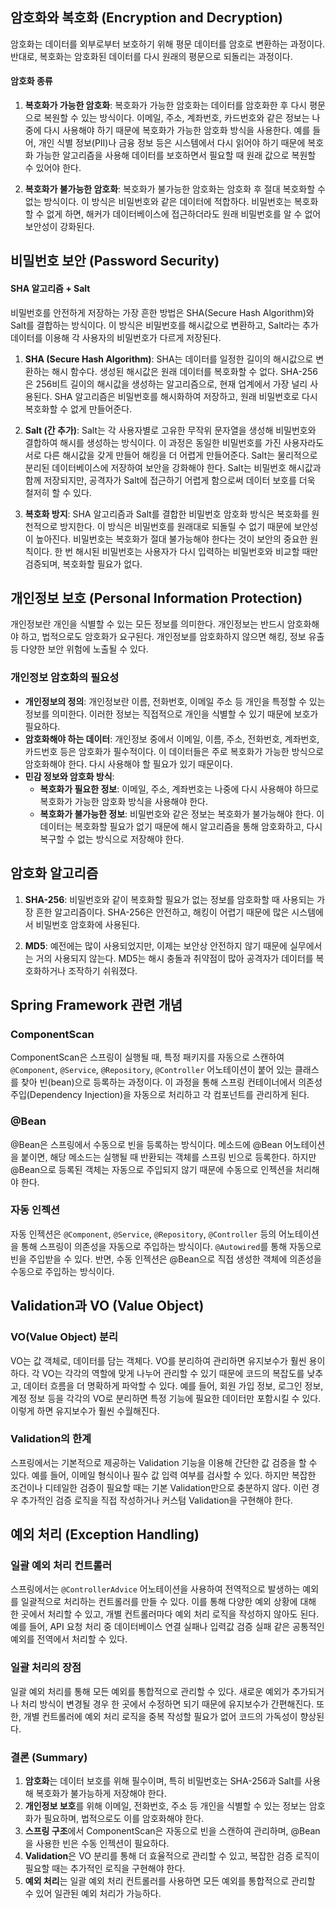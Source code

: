 ## 암호화와 복호화 (Encryption and Decryption)

암호화는 데이터를 외부로부터 보호하기 위해 평문 데이터를 암호로 변환하는 과정이다. 반대로, 복호화는 암호화된 데이터를 다시 원래의 평문으로 되돌리는 과정이다.

#### 암호화 종류
1. **복호화가 가능한 암호화**:
   복호화가 가능한 암호화는 데이터를 암호화한 후 다시 평문으로 복원할 수 있는 방식이다. 이메일, 주소, 계좌번호, 카드번호와 같은 정보는 나중에 다시 사용해야 하기 때문에 복호화가 가능한 암호화 방식을 사용한다.
   예를 들어, 개인 식별 정보(PII)나 금융 정보 등은 시스템에서 다시 읽어야 하기 때문에 복호화 가능한 알고리즘을 사용해 데이터를 보호하면서 필요할 때 원래 값으로 복원할 수 있어야 한다.

2. **복호화가 불가능한 암호화**:
   복호화가 불가능한 암호화는 암호화 후 절대 복호화할 수 없는 방식이다. 이 방식은 비밀번호와 같은 데이터에 적합하다. 비밀번호는 복호화할 수 없게 하면, 해커가 데이터베이스에 접근하더라도 원래 비밀번호를 알 수 없어 보안성이 강화된다.

## 비밀번호 보안 (Password Security)

#### SHA 알고리즘 + Salt
비밀번호를 안전하게 저장하는 가장 흔한 방법은 SHA(Secure Hash Algorithm)와 Salt를 결합하는 방식이다. 이 방식은 비밀번호를 해시값으로 변환하고, Salt라는 추가 데이터를 이용해 각 사용자의 비밀번호가 다르게 저장된다.
  
1. **SHA (Secure Hash Algorithm)**:
   SHA는 데이터를 일정한 길이의 해시값으로 변환하는 해시 함수다. 생성된 해시값은 원래 데이터를 복호화할 수 없다. SHA-256은 256비트 길이의 해시값을 생성하는 알고리즘으로, 현재 업계에서 가장 널리 사용된다. SHA 알고리즘은 비밀번호를 해시화하여 저장하고, 원래 비밀번호로 다시 복호화할 수 없게 만들어준다.

2. **Salt (간 추가)**:
   Salt는 각 사용자별로 고유한 무작위 문자열을 생성해 비밀번호와 결합하여 해시를 생성하는 방식이다. 이 과정은 동일한 비밀번호를 가진 사용자라도 서로 다른 해시값을 갖게 만들어 해킹을 더 어렵게 만들어준다. Salt는 물리적으로 분리된 데이터베이스에 저장하여 보안을 강화해야 한다. Salt는 비밀번호 해시값과 함께 저장되지만, 공격자가 Salt에 접근하기 어렵게 함으로써 데이터 보호를 더욱 철저히 할 수 있다.

3. **복호화 방지**:
   SHA 알고리즘과 Salt를 결합한 비밀번호 암호화 방식은 복호화를 원천적으로 방지한다. 이 방식은 비밀번호를 원래대로 되돌릴 수 없기 때문에 보안성이 높아진다. 비밀번호는 복호화가 절대 불가능해야 한다는 것이 보안의 중요한 원칙이다. 한 번 해시된 비밀번호는 사용자가 다시 입력하는 비밀번호와 비교할 때만 검증되며, 복호화할 필요가 없다.

## 개인정보 보호 (Personal Information Protection)

개인정보란 개인을 식별할 수 있는 모든 정보를 의미한다. 개인정보는 반드시 암호화해야 하고, 법적으로도 암호화가 요구된다. 개인정보를 암호화하지 않으면 해킹, 정보 유출 등 다양한 보안 위험에 노출될 수 있다.

### 개인정보 암호화의 필요성
- **개인정보의 정의**: 개인정보란 이름, 전화번호, 이메일 주소 등 개인을 특정할 수 있는 정보를 의미한다. 이러한 정보는 직접적으로 개인을 식별할 수 있기 때문에 보호가 필요하다.
- **암호화해야 하는 데이터**: 개인정보 중에서 이메일, 이름, 주소, 전화번호, 계좌번호, 카드번호 등은 암호화가 필수적이다. 이 데이터들은 주로 복호화가 가능한 방식으로 암호화해야 한다. 다시 사용해야 할 필요가 있기 때문이다.
- **민감 정보와 암호화 방식**:
  - **복호화가 필요한 정보**: 이메일, 주소, 계좌번호는 나중에 다시 사용해야 하므로 복호화가 가능한 암호화 방식을 사용해야 한다.
  - **복호화가 불가능한 정보**: 비밀번호와 같은 정보는 복호화가 불가능해야 한다. 이 데이터는 복호화할 필요가 없기 때문에 해시 알고리즘을 통해 암호화하고, 다시 복구할 수 없는 방식으로 저장해야 한다.

## 암호화 알고리즘
1. **SHA-256**: 비밀번호와 같이 복호화할 필요가 없는 정보를 암호화할 때 사용되는 가장 흔한 알고리즘이다. SHA-256은 안전하고, 해킹이 어렵기 때문에 많은 시스템에서 비밀번호 암호화에 사용된다.
   
2. **MD5**: 예전에는 많이 사용되었지만, 이제는 보안상 안전하지 않기 때문에 실무에서는 거의 사용되지 않는다. MD5는 해시 충돌과 취약점이 많아 공격자가 데이터를 복호화하거나 조작하기 쉬워졌다.

## Spring Framework 관련 개념

### ComponentScan
ComponentScan은 스프링이 실행될 때, 특정 패키지를 자동으로 스캔하여 `@Component`, `@Service`, `@Repository`, `@Controller` 어노테이션이 붙어 있는 클래스를 찾아 빈(bean)으로 등록하는 과정이다. 이 과정을 통해 스프링 컨테이너에서 의존성 주입(Dependency Injection)을 자동으로 처리하고 각 컴포넌트를 관리하게 된다.

### @Bean
@Bean은 스프링에서 수동으로 빈을 등록하는 방식이다. 메소드에 @Bean 어노테이션을 붙이면, 해당 메소드는 실행될 때 반환되는 객체를 스프링 빈으로 등록한다. 하지만 @Bean으로 등록된 객체는 자동으로 주입되지 않기 때문에 수동으로 인젝션을 처리해야 한다.

### 자동 인젝션
자동 인젝션은 `@Component`, `@Service`, `@Repository`, `@Controller` 등의 어노테이션을 통해 스프링이 의존성을 자동으로 주입하는 방식이다. `@Autowired`를 통해 자동으로 빈을 주입받을 수 있다. 반면, 수동 인젝션은 @Bean으로 직접 생성한 객체에 의존성을 수동으로 주입하는 방식이다.

## Validation과 VO (Value Object)

### VO(Value Object) 분리
VO는 값 객체로, 데이터를 담는 객체다. VO를 분리하여 관리하면 유지보수가 훨씬 용이하다. 각 VO는 각각의 역할에 맞게 나누어 관리할 수 있기 때문에 코드의 복잡도를 낮추고, 데이터 흐름을 더 명확하게 파악할 수 있다. 예를 들어, 회원 가입 정보, 로그인 정보, 계정 정보 등을 각각의 VO로 분리하면 특정 기능에 필요한 데이터만 포함시킬 수 있다. 이렇게 하면 유지보수가 훨씬 수월해진다.

### Validation의 한계
스프링에서는 기본적으로 제공하는 Validation 기능을 이용해 간단한 값 검증을 할 수 있다. 예를 들어, 이메일 형식이나 필수 값 입력 여부를 검사할 수 있다. 하지만 복잡한 조건이나 디테일한 검증이 필요할 때는 기본 Validation만으로 충분하지 않다. 이런 경우 추가적인 검증 로직을 직접 작성하거나 커스텀 Validation을 구현해야 한다.

## 예외 처리 (Exception Handling)

### 일괄 예외 처리 컨트롤러
스프링에서는 `@ControllerAdvice` 어노테이션을 사용하여 전역적으로 발생하는 예외를 일괄적으로 처리하는 컨트롤러를 만들 수 있다. 이를 통해 다양한 예외 상황에 대해 한 곳에서 처리할 수 있고, 개별 컨트롤러마다 예외 처리 로직을 작성하지 않아도 된다. 예를 들어, API 요청 처리 중 데이터베이스 연결 실패나 입력값 검증 실패 같은 공통적인 예외를 전역에서 처리할 수 있다.

### 일괄 처리의 장점
일괄 예외 처리를 통해 모든 예외를 통합적으로 관리할 수 있다. 새로운 예외가 추가되거나 처리 방식이 변경될 경우 한 곳에서 수정하면 되기 때문에 유지보수가 간편해진다. 또한, 개별 컨트롤러에 예외 처리 로직을 중복 작성할 필요가 없어 코드의 가독성이 향상된다.

### 결론 (Summary)

1. **암호화**는 데이터 보호를 위해 필수이며, 특히 비밀번호는 SHA-256과 Salt를 사용해 복호화가 불가능하게 저장해야 한다.
2. **개인정보 보호**를 위해 이메일, 전화번호, 주소 등 개인을 식별할 수 있는 정보는 암호화가 필요하며, 법적으로도 이를 암호화해야 한다.
3. **스프링 구조**에서 ComponentScan은 자동으로 빈을 스캔하여 관리하며, @Bean을 사용한 빈은 수동 인젝션이 필요하다.
4. **Validation**은 VO 분리를 통해 더 효율적으로 관리할 수 있고, 복잡한 검증 로직이 필요할 때는 추가적인 로직을 구현해야 한다.
5. **예외 처리**는 일괄 예외 처리 컨트롤러를 사용하면 모든 예외를 통합적으로 관리할 수 있어 일관된 예외 처리가 가능하다.

